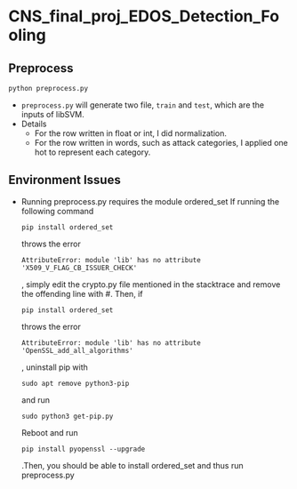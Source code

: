 # CNS_final_proj_EDOS_Detection_Fooling
## Preprocess
```shell
python preprocess.py
```
* `preprocess.py` will generate two file, `train` and `test`, which are the inputs of libSVM.
* Details
  * For the row written in float or int, I did normalization.
  * For the row written in words, such as attack categories, I applied one hot to represent each category.


## Environment Issues
* Running preprocess.py requires the module ordered_set
    If running the following command
    ```shell
    pip install ordered_set
    ```
    throws the error
    ```shell
    AttributeError: module 'lib' has no attribute 'X509_V_FLAG_CB_ISSUER_CHECK'
    ```
    , simply edit the crypto.py file mentioned in the stacktrace and remove the offending line with #.
    Then, if 
    ```shell
    pip install ordered_set
    ```
    throws the error
    ```shell
    AttributeError: module 'lib' has no attribute 'OpenSSL_add_all_algorithms'
    ```
    , uninstall pip with
    ```shell
    sudo apt remove python3-pip
    ```
    and run 
    ```shell
    sudo python3 get-pip.py
    ```
    Reboot and run 
    ```shell
    pip install pyopenssl --upgrade
    ```
    .Then, you should be able to install ordered_set and thus run preprocess.py